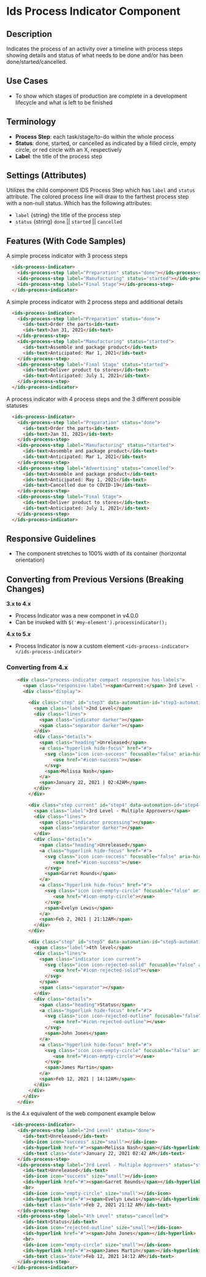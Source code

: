 # Ids Process Indicator Component

## Description

Indicates the process of an activity over a timeline with process steps showing details and status of what needs to be done and/or has been done/started/cancelled.

## Use Cases

- To show which stages of production are complete in a development lifecycle and what is left to be finished

## Terminology

- **Process Step**: each task/stage/to-do within the whole process
- **Status**: done, started, or cancelled as indicated by a filled circle, empty circle, or red circle with an X, respectively
- **Label**: the title of the process step

## Settings (Attributes)

Utilizes the child component IDS Process Step  which has `label` and `status` attribute. The colored process line will draw to the farthest process step with a non-null status. Which has the following attributes:

- `label` {string} the title of the process step
- `status` {string} `done` || `started` || `cancelled`

## Features (With Code Samples)

A simple process indicator with 3 process steps

```html
  <ids-process-indicator>
    <ids-process-step label="Preparation" status="done"></ids-process-step>
    <ids-process-step label="Manufacturing" status="started"></ids-process-step>
    <ids-process-step label="Final Stage"></ids-process-step>
  </ids-process-indicator>
```

A simple process indicator with 2 process steps and additional details

```html
  <ids-process-indicator>
    <ids-process-step label="Preparation" status="done">
      <ids-text>Order the parts<ids-text>
      <ids-text>Jan 31, 2021</ids-text>
    </ids-process-step>
    <ids-process-step label="Manufacturing" status="started">
      <ids-text>Assemble and package product</ids-text>
      <ids-text>Anticipated: Mar 1, 2021</ids-text>
    </ids-process-step>
    <ids-process-step label="Final Stage" status="started">
      <ids-text>Deliver product to stores</ids-text>
      <ids-text>Anticipated: July 1, 2021</ids-text>
    </ids-process-step>
  </ids-process-indicator>
```

A process indicator with 4 process steps and the 3 different possible statuses

```html
  <ids-process-indicator>
    <ids-process-step label="Preparation" status="done">
      <ids-text>Order the parts<ids-text>
      <ids-text>Jan 31, 2021</ids-text>
    </ids-process-step>
    <ids-process-step label="Manufacturing" status="started">
      <ids-text>Assemble and package product</ids-text>
      <ids-text>Anticipated: Mar 1, 2021</ids-text>
    </ids-process-step>
    <ids-process-step label="Advertising" status="cancelled">
      <ids-text>Assemble and package product</ids-text>
      <ids-text>Anticipated: May 1, 2021</ids-text>
      <ids-text>Cancelled due to COVID-19</ids-text>
    </ids-process-step>
    <ids-process-step label="Final Stage">
      <ids-text>Deliver product to stores</ids-text>
      <ids-text>Anticipated: July 1, 2021</ids-text>
    </ids-process-step>
  </ids-process-indicator>
```

## Responsive Guidelines

- The component stretches to 100% width of its container (horizontal orientation)

## Converting from Previous Versions (Breaking Changes)

**3.x to 4.x**

- Process Indicator was a new componet in v4.0.0
- Can be invoked with `$('#my-element').processindicator();`

**4.x to 5.x**

- Process Indicator is now a custom element `<ids-process-indicator></ids-process-indicator>`

### Converting from 4.x

```html
    <div class="process-indicator compact responsive has-labels">
      <span class="responsive-label"><span>Current:</span> 3rd Level - Multiple Approvers</span>
      <div class="display">

        <div class="step" id="step3" data-automation-id="step3-automation-id">
          <span class="label">2nd Level</span>
          <div class="lines">
            <span class="indicator darker"></span>
            <span class="separator darker"></span>
          </div>
          <div class="details">
            <span class="heading">Unreleased</span>
            <a class="hyperlink hide-focus" href="#">
              <svg class="icon icon-success" focusable="false" aria-hidden="true" role="presentation">
                 <use href="#icon-success"></use>
              </svg>
              <span>Melissa Nash</span>
            </a>
            <span>January 22, 2021 | 02:42AM</span>
          </div>
        </div>

        <div class="step current" id="step4" data-automation-id="step4-automation-id">
          <span class="label">3rd Level - Multiple Approvers</span>
          <div class="lines">
            <span class="indicator processing"></span>
            <span class="separator darker"></span>
          </div>
          <div class="details">
            <span class="heading">Unreleased</span>
            <a class="hyperlink hide-focus" href="#">
              <svg class="icon icon-success" focusable="false" aria-hidden="true" role="presentation">
                 <use href="#icon-success"></use>
              </svg>
              <span>Garret Rounds</span>
            </a>
            <a class="hyperlink hide-focus" href="#">
              <svg class="icon icon-empty-circle" focusable="false" aria-hidden="true" role="presentation">
                 <use href="#icon-empty-circle"></use>
              </svg>
              <span>Evelyn Lewis</span>
            </a>
            <span>Feb 2, 2021 | 21:12AM</span>
          </div>
        </div>

        <div class="step" id="step5" data-automation-id="step5-automation-id">
          <span class="label">4th level</span>
          <div class="lines">
            <span class="indicator icon current">
              <svg class="icon icon-rejected-solid" focusable="false" aria-hidden="true" role="presentation">
                 <use href="#icon-rejected-solid"></use>
              </svg>
            </span>
            <span class="separator"></span>
          </div>
          <div class="details">
            <span class="heading">Status</span>
            <a class="hyperlink hide-focus" href="#">
              <svg class="icon icon-rejected-outline" focusable="false" aria-hidden="true" role="presentation">
                 <use href="#icon-rejected-outline"></use>
              </svg>
              <span>John Jones</span>
            </a>
            <a class="hyperlink hide-focus" href="#">
              <svg class="icon icon-empty-circle" focusable="false" aria-hidden="true" role="presentation">
                 <use href="#icon-empty-circle"></use>
              </svg>
              <span>James Martin</span>
            </a>
            <span>Feb 12, 2021 | 14:12AM</span>
          </div>
        </div>
      </div>
    </div>


```
is the 4.x equivalent of the web component example below

```html
  <ids-process-indicator>
    <ids-process-step label="2nd Level" status="done">
      <ids-text>Unreleased</ids-text>
      <ids-icon icon="success" size="small"></ids-icon>
      <ids-hyperlink href="#"><span>Melissa Nash</span></ids-hyperlink>
      <ids-text class="date">January 22, 2021 02:42 AM</ids-text>
    </ids-process-step>
    <ids-process-step label="3rd Level - Multiple Approvers" status="started">
      <ids-text>Unreleased</ids-text>
      <ids-icon icon="success" size="small"></ids-icon>
      <ids-hyperlink href="#"><span>Garret Rounds</span></ids-hyperlink>
      <br>
      <ids-icon icon="empty-circle" size="small"></ids-icon>
      <ids-hyperlink href="#"><span>Evelyn Lewis</span></ids-hyperlink>
      <ids-text class="date">Feb 2, 2021 21:12 AM</ids-text>
    </ids-process-step>
    <ids-process-step label="4th Level" status="cancelled">
      <ids-text>Status</ids-text>
      <ids-icon icon="rejected-outline" size="small"></ids-icon>
      <ids-hyperlink href="#"><span>John Jones</span></ids-hyperlink>
      <br>
      <ids-icon icon="empty-circle" size="small"></ids-icon>
      <ids-hyperlink href="#"><span>James Martin</span></ids-hyperlink>
      <ids-text class="date">Feb 12, 2021 14:12 AM</ids-text>
    </ids-process-step>
  </ids-process-indicator>
```
